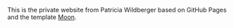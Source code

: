 This is the private website from Patricia Wildberger based on GitHub Pages and the template [Moon](https://taylantatli.github.io/Moon).
